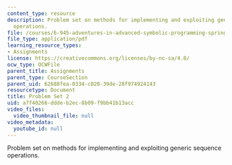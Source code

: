 ```yaml
---
content_type: resource
description: Problem set on methods for implementing and exploiting generic sequence
  operations.
file: /courses/6-945-adventures-in-advanced-symbolic-programming-spring-2009/a7f40266dddeb2ec8b09f9bb41b13acc_MIT6_945s09_assn02.pdf
file_type: application/pdf
learning_resource_types:
- Assignments
license: https://creativecommons.org/licenses/by-nc-sa/4.0/
ocw_type: OCWFile
parent_title: Assignments
parent_type: CourseSection
parent_uid: 62688fea-0334-c020-39de-28f974924143
resourcetype: Document
title: Problem Set 2
uid: a7f40266-ddde-b2ec-8b09-f9bb41b13acc
video_files:
  video_thumbnail_file: null
video_metadata:
  youtube_id: null
---
```

Problem set on methods for implementing and exploiting generic sequence operations.